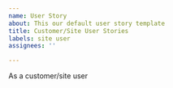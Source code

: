 ```yaml
---
name: User Story
about: This our default user story template
title: Customer/Site User Stories
labels: site user
assignees: ''

---
```


As a customer/site user
